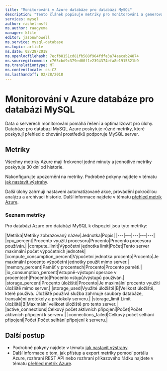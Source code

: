 ```yaml
---
title: "Monitorování v Azure databáze pro databázi MySQL"
description: "Tento článek popisuje metriky pro monitorování a generování výstrah pro databázi Azure pro databázi MySQL, včetně procesoru, omezení, úložiště a statistických údajů o připojení."
services: mysql
author: rachel-msft
ms.author: raagyema
manager: kfile
editor: jasonwhowell
ms.service: mysql-database
ms.topic: article
ms.date: 02/28/2018
ms.openlocfilehash: 7ecfb8151cd81fb588f964fdfa3a74aacab24874
ms.sourcegitcommit: c765cbd9c379ed00f1e2394374efa8e1915321b9
ms.translationtype: MT
ms.contentlocale: cs-CZ
ms.lasthandoff: 02/28/2018
---
```

# <a name="monitoring-in-azure-database-for-mysql"></a>Monitorování v Azure databáze pro databázi MySQL
Data o serverech monitorování pomáhá řešení a optimalizovat pro úlohy. Databáze pro databázi MySQL Azure poskytuje různé metriky, které poskytují přehled o chování prostředků podporuje MySQL server. 

## <a name="metrics"></a>Metriky
Všechny metriky Azure mají frekvencí jedné minuty a jednotlivé metriky poskytuje 30 dní od historie. 

Nakonfigurujte upozornění na metriky. Podrobné pokyny najdete v tématu [jak nastavit výstrahy](howto-alert-on-metric.md). 

Další úlohy zahrnují nastavení automatizované akce, provádění pokročilou analýzu a archivaci historie. Další informace najdete v tématu [přehled metrik Azure](../monitoring-and-diagnostics/monitoring-overview-metrics.md).

### <a name="list-of-metrics"></a>Seznam metriky
Pro databázi Azure pro databázi MySQL k dispozici jsou tyto metriky:

|Metrika|Metriky zobrazovaný název|Jednotka|Popis|
|---|---|---|---|---|
|cpu_percent|Procento využití procesoru|Procento|Procento procesoru používán.|
|compute_limit|Výpočetní jednotka limit|Počet|Tento server maximální počet výpočetních jednotek|
|compute_consumption_percent|Výpočetní jednotka procento|Procento|Je maximální procento výpočetní jednotky použít mimo server.|
|memory_percent|Paměť v procentech|Procento|Procento paměti.|
|io_consumption_percent|Vstupně-výstupní operace v procentech|Procento|Procento vstupů/výstupů používán.|
|storage_percent|Procento úložiště|Procento|Je maximální procento využití úložiště mimo server.|
|storage_used|Využité úložiště|B|Velikost úložiště, které používá. Úložiště používá služba zahrnuje soubory databáze, transakční protokoly a protokoly serveru.|
|storage_limit|Limit úložiště|B|Maximální velikost úložiště pro tento server.|
|active_connections|Celkový počet aktivních připojení|Počet|Počet aktivních připojení k serveru.|
|connections_failed|Celkový počet selhání připojení|Počet|Počet selhání připojení k serveru.|


## <a name="next-steps"></a>Další postup
- Podrobné pokyny najdete v tématu [jak nastavit výstrahy](howto-alert-on-metric.md). 
- Další informace o tom, jak přístup a export metriky pomocí portálu Azure, rozhraní REST API nebo rozhraní příkazového řádku najdete v tématu [přehled metrik Azure](../monitoring-and-diagnostics/monitoring-overview-metrics.md).
